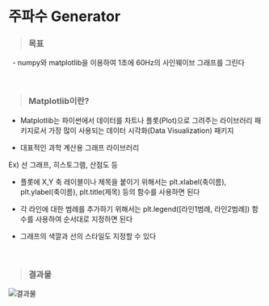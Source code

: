 주파수 Generator
=============
>### 목표

&nbsp;&nbsp;- numpy와 matplotlib을 이용하여 1초에 60Hz의 사인웨이브 그래프를 그린다 

&nbsp;&nbsp;
>### Matplotlib이란?

- Matplotlib는 파이썬에서 데이터를 차트나 플롯(Plot)으로 그려주는 라이브러리 패키지로서 가장 많이 사용되는 데이터 시각화(Data Visualization) 패키지

- 대표적인 과학 계산용 그래프 라이브러리

Ex) 선 그래프, 히스토그램, 산점도 등

-	플롯에 X,Y 축 레이블이나 제목을 붙이기 위해서는 plt.xlabel(축이름), plt.ylabel(축이름), plt.title(제목) 등의 함수를 사용하면 된다

-	각 라인에 대한 범례를 추가하기 위해서는 plt.legend([라인1범례, 라인2범례]) 함수를 사용하여 순서대로 지정하면 된다

-	그래프의 색깔과 선의 스타일도 지정할 수 있다

&nbsp;&nbsp;
>### 결과물

![결과물](https://user-images.githubusercontent.com/52990642/72200017-854f0880-3487-11ea-8df0-40bd6e8b1095.png)


